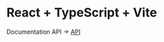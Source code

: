 # React + TypeScript + Vite

Documentation API -> [API](https://apifootball.com/documentation/#Events)
